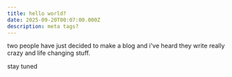 ```yaml
---
title: hello world?
date: 2025-09-20T00:07:00.000Z
description: meta tags?
---
```

two people have just decided to make a blog and i've heard they write really crazy and life changing stuff.

stay tuned
